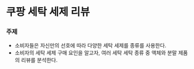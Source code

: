 # 쿠팡 세탁 세제 리뷰

### 주제
* 소비자들은 자신만의 선호에 따라 다양한 세탁 세제를 종류를 사용한다.
* 소비자의 세탁 세제 구매 요인을 알고자, 여러 세탁 세탁 종류 중 액체와 분말 제품의 리뷰를 분석한다.
